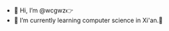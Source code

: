 - 👋 Hi, I’m @wcgwz👉
- 🌱 I’m currently learning computer science in Xi'an.🙋


<!---
wcgwz/wcgwz is a ✨ special ✨ repository because its `README.md` (this file) appears on your GitHub profile.
You can click the Preview link to take a look at your changes.
--->
